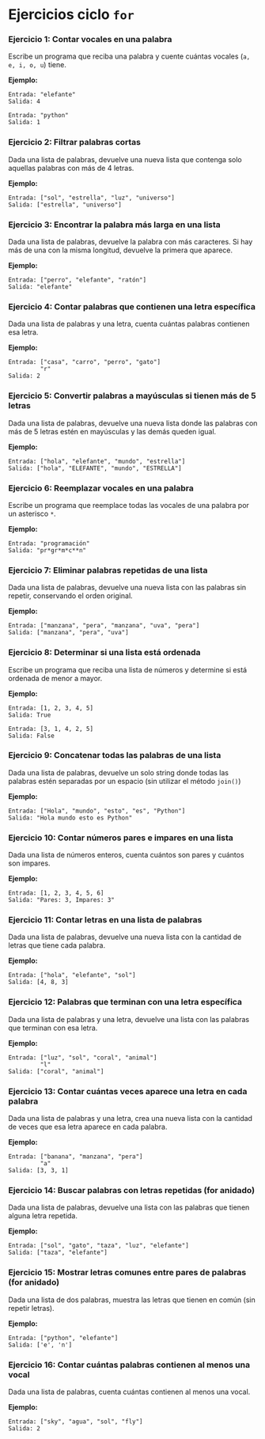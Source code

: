 # Ejercicios ciclo `for`
### Ejercicio 1: Contar vocales en una palabra

Escribe un programa que reciba una palabra y cuente cuántas vocales (`a, e, i, o, u`) tiene.  

**Ejemplo:**  
```plaintext
Entrada: "elefante"  
Salida: 4

Entrada: "python"  
Salida: 1
```

### Ejercicio 2: Filtrar palabras cortas

Dada una lista de palabras, devuelve una nueva lista que contenga solo aquellas palabras con más de 4 letras.  

**Ejemplo:**  
```plaintext
Entrada: ["sol", "estrella", "luz", "universo"]  
Salida: ["estrella", "universo"]
```

### Ejercicio 3: Encontrar la palabra más larga en una lista  

Dada una lista de palabras, devuelve la palabra con más caracteres. Si hay más de una con la misma longitud, devuelve la primera que aparece.  

**Ejemplo:**  
```plaintext
Entrada: ["perro", "elefante", "ratón"]  
Salida: "elefante"
```

### Ejercicio 4: Contar palabras que contienen una letra específica  

Dada una lista de palabras y una letra, cuenta cuántas palabras contienen esa letra.  

**Ejemplo:**  
```plaintext
Entrada: ["casa", "carro", "perro", "gato"]
         "r"  
Salida: 2
```

### Ejercicio 5: Convertir palabras a mayúsculas si tienen más de 5 letras  

Dada una lista de palabras, devuelve una nueva lista donde las palabras con más de 5 letras estén en mayúsculas y las demás queden igual.  

**Ejemplo:**  
```plaintext
Entrada: ["hola", "elefante", "mundo", "estrella"]  
Salida: ["hola", "ELEFANTE", "mundo", "ESTRELLA"]
```

### Ejercicio 6: Reemplazar vocales en una palabra  

Escribe un programa que reemplace todas las vocales de una palabra por un asterisco `*`.  

**Ejemplo:**  
```plaintext
Entrada: "programación"  
Salida: "pr*gr*m*c**n"
```

### Ejercicio 7: Eliminar palabras repetidas de una lista  

Dada una lista de palabras, devuelve una nueva lista con las palabras sin repetir, conservando el orden original.  

**Ejemplo:**  
```plaintext
Entrada: ["manzana", "pera", "manzana", "uva", "pera"]  
Salida: ["manzana", "pera", "uva"]
```

### Ejercicio 8: Determinar si una lista está ordenada  

Escribe un programa que reciba una lista de números y determine si está ordenada de menor a mayor.  

**Ejemplo:**  
```plaintext
Entrada: [1, 2, 3, 4, 5]  
Salida: True

Entrada: [3, 1, 4, 2, 5]  
Salida: False
```

### Ejercicio 9: Concatenar todas las palabras de una lista  

Dada una lista de palabras, devuelve un solo string donde todas las palabras estén separadas por un espacio (sin utilizar el método `join()`)

**Ejemplo:**  
```plaintext
Entrada: ["Hola", "mundo", "esto", "es", "Python"]  
Salida: "Hola mundo esto es Python"
```

### Ejercicio 10: Contar números pares e impares en una lista  

Dada una lista de números enteros, cuenta cuántos son pares y cuántos son impares.  

**Ejemplo:**  
```plaintext
Entrada: [1, 2, 3, 4, 5, 6]  
Salida: "Pares: 3, Impares: 3"
```

### Ejercicio 11: Contar letras en una lista de palabras  

Dada una lista de palabras, devuelve una nueva lista con la cantidad de letras que tiene cada palabra.  

**Ejemplo:**  
```plaintext
Entrada: ["hola", "elefante", "sol"]  
Salida: [4, 8, 3]
```

### Ejercicio 12: Palabras que terminan con una letra específica  

Dada una lista de palabras y una letra, devuelve una lista con las palabras que terminan con esa letra.  

**Ejemplo:**  
```plaintext
Entrada: ["luz", "sol", "coral", "animal"]
         "l"  
Salida: ["coral", "animal"]
```

### Ejercicio 13: Contar cuántas veces aparece una letra en cada palabra  

Dada una lista de palabras y una letra, crea una nueva lista con la cantidad de veces que esa letra aparece en cada palabra.  

**Ejemplo:**  
```plaintext
Entrada: ["banana", "manzana", "pera"]
         "a"  
Salida: [3, 3, 1]
```

### Ejercicio 14: Buscar palabras con letras repetidas (for anidado)  

Dada una lista de palabras, devuelve una lista con las palabras que tienen alguna letra repetida.  

**Ejemplo:**  
```plaintext
Entrada: ["sol", "gato", "taza", "luz", "elefante"]  
Salida: ["taza", "elefante"]
```

### Ejercicio 15: Mostrar letras comunes entre pares de palabras (for anidado)  

Dada una lista de dos palabras, muestra las letras que tienen en común (sin repetir letras).  

**Ejemplo:**  
```plaintext
Entrada: ["python", "elefante"]  
Salida: ['e', 'n']
```

### Ejercicio 16: Contar cuántas palabras contienen al menos una vocal  

Dada una lista de palabras, cuenta cuántas contienen al menos una vocal.  

**Ejemplo:**  
```plaintext
Entrada: ["sky", "agua", "sol", "fly"]  
Salida: 2
```